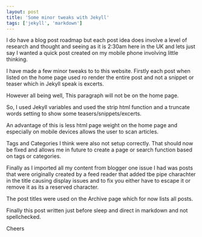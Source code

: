 ```yaml
---
layout: post
title: 'Some minor tweaks with Jekyll'
tags: ['jekyll', 'markdown']
---
```

I do have a blog post roadmap but each post idea does involve a level of research and thought and seeing as it is 2:30am here in the UK and lets just say I wanted a quick post created on my mobile phone involving little thinking. 

I have made a few minor tweaks to to this website. Firstly each post when listed on the home page used ro render the entire post and not a snippet or teaser which in Jekyll speak is excerts.

However all being well,  This paragraph will not be on the home page. 

So, I used Jekyll variables and used the strip html function and a truncate words setting to show some teasers/snippets/excerts.

An advantage of this is less html page weight on the home page and especially on mobile devices allows the user to scan articles. 

Tags and Categories I think were also not setup correctly.  That should now be fixed and allows me in future to create a page or search function based on tags or categories. 

Finally as I imported all my content from blogger one issue I had was posts that were originally created by a feed reader that added tbe pipe charachter in the title causing display issues and to fix you either have to escape it or remove it as its a reserved character.

The post titles were used on the Archive page which for now lists all posts. 

Finally this post written just before sleep and direct in markdown and not spellchecked. 
 
Cheers